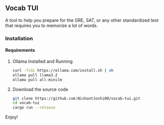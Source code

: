 ## Vocab TUI

A tool to help you prepare for the GRE, SAT, or any other standardized test that requires you to memorize a lot of words.

### Installation

#### Requirements

1. Ollama Installed and Running
   ```bash
   curl -fsSL https://ollama.com/install.sh | sh
   ollama pull llama3.2
   ollama pull all-minilm
   ```
2. Download the source code
   ```bash
   git clone https://github.com:NishantJoshi00/vocab-tui.git
   cd vocab-tui
   cargo run --release
   ```

Enjoy!
